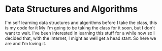 # Data Structures and Algorithms
I'm self learning data structures and algorithms before I take the class, this is my code for it
My I'm going to be taking the class for it soon, but I don't want to wait. I've been interested in 
learning this stuff for a while now so I decided that, with the internet, I might as well get a head
start. So here we are and I'm loving it.
